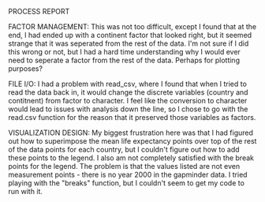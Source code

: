 PROCESS REPORT

FACTOR MANAGEMENT: This was not too difficult, except I found that at the end, I had ended up with a continent factor that looked right, but it seemed strange that it was seperated from the rest of the data. I'm not sure if I did this wrong or not, but I had a hard time understanding why I would ever need to seperate a factor from the rest of the data. Perhaps for plotting purposes?

FILE I/O: I had a problem with read_csv, where I found that when I tried to read the data back in, it would change the discrete variables (country and contitnent) from factor to character. I feel like the conversion to character would lead to issues with analysis down the line, so I chose to go with the read.csv function for the reason that it preserved those variables as factors.

VISUALIZATION DESIGN: My biggest frustration here was that I had figured out how to superimpose the mean life expectancy points over top of the rest of the data points for each country, but I couldn't figure out how to add these points to the legend. I also am not completely satisfied with the break points for the legend. The problem is that the values listed are not even measurement points - there is no year 2000 in the gapminder data. I tried playing with the "breaks" function, but I couldn't seem to get my code to run with it.
